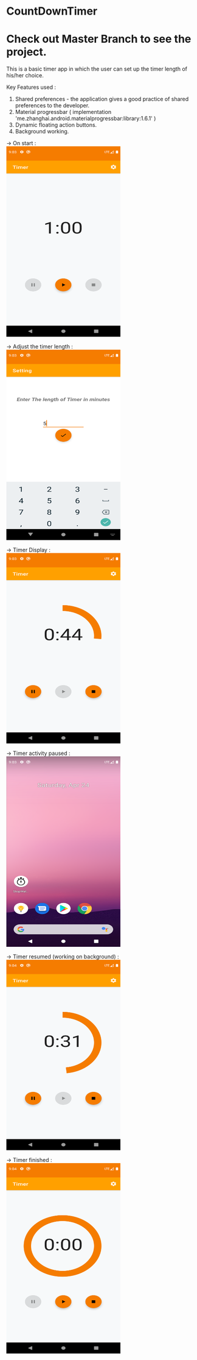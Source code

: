 # CountDownTimer
# Check out Master Branch to see the project.

This is a basic timer app in which the user can set up the timer length of his/her choice.

Key Features used :
1. Shared preferences - the application gives a good practice of shared preferences to the developer.
2. Material progressbar (  implementation 'me.zhanghai.android.materialprogressbar:library:1.6.1' )
3. Dynamic floating action buttons.
4. Background working.
 
  
 <p> -> On start : <br/> <img src="TimerImages/1.png" alt = "https://github.com/Siddharth-sing/CountDownTimer/blob/main/TimerImages/1.png" width="300" height="500" > <br/> </p>
 <p> -> Adjust the timer length : <br/> <img src="TimerImages/2.png" alt = "https://github.com/Siddharth-sing/CountDownTimer/blob/main/TimerImages/2.png" width="300" height="500" > <br/> </p>
 <p> -> Timer Display : <br/> <img src="TimerImages/3.png" alt = "https://github.com/Siddharth-sing/CountDownTimer/blob/main/TimerImages/3.png" width="300" height="500" > <br/> </p>
 <p> -> Timer activity paused : <br/> <img src="TimerImages/4.png" alt = "https://github.com/Siddharth-sing/CountDownTimer/blob/main/TimerImages/4.png" width="300" height="500" > <br/> </p>
 <p> -> Timer resumed (working on background) : <br/> <img src="TimerImages/5.png" alt = "https://github.com/Siddharth-sing/CountDownTimer/blob/main/TimerImages/5.png" width="300" height="500" > <br/> </p>
 <p> -> Timer finished : <br/> <img src="TimerImages/6.png" alt = "https://github.com/Siddharth-sing/CountDownTimer/blob/main/TimerImages/6.png" width="300" height="500" > <br/> </p>
  
